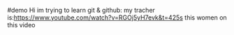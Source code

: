 #demo
Hi im trying to learn git & github:
my tracher is:https://www.youtube.com/watch?v=RGOj5yH7evk&t=425s
this women on this video
